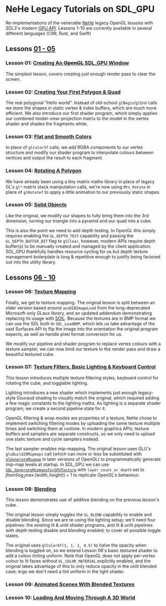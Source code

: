 # NeHe Legacy Tutorials on SDL_GPU #

Re-implementations of the venerable [NeHe](https://nehe.gamedev.net/) legacy OpenGL
lessons with SDL3's modern [GPU API](https://wiki.libsdl.org/SDL3/CategoryGPU).
Lessons 1-10 are currently available in several different languages (C99, Rust,
and Swift)

## Lessons [01 - 05](https://nehe.gamedev.net/tutorial/lessons_01__05/22004/) ##

### Lesson 01: [Creating An ~~OpenGL~~ SDL_GPU Window](https://nehe.gamedev.net/tutorial/creating_an_opengl_window_(win32)/13001/) ###
The simplest lesson, covers creating just enough render pass to clear the
screen.

### Lesson 02: [Creating Your First Polygon & Quad](https://nehe.gamedev.net/tutorial/your_first_polygon/13002/) ###
The real polygonal "Hello world".
Instead of old-school `glBegin`/`glEnd` calls we store the shapes in static
vertex & index buffers, which are much more efficient. We also introduce our
first shader program, which simply applies our combined model-view-projection
matrix to the model in the vertex shader and shades the fragments white.

### Lesson 03: [Flat and Smooth Colors](https://nehe.gamedev.net/tutorial/adding_colour/13003/) ###
In place of `glColor3f` calls; we add RGBA components to our vertex structure
and modify our shader program to interpolate colours between vertices and
output the result to each fragment.

### Lesson 04: [Rotating A Polygon](https://nehe.gamedev.net/tutorial/rotation/14001/) ###
We have already been using a tiny matrix maths library in place of legacy GL's
`gl*` matrix stack manipulation calls, we're now using `Mtx_Rotate` in place of
`glRotatef` to apply a little animation to our previously static shapes.

### Lesson 05: [Solid Objects](https://nehe.gamedev.net/tutorial/3d_shapes/10035/) ###
Like the original, we modify our shapes to fully bring them into the 3rd
dimension, turning our triangle into a pyramid and our quad into a cube.

This is also the point we need to add depth testing. In OpenGL this simply
requires enabling the `GL_DEPTH_TEST` capability and passing the
`GL_DEPTH_BUFFER_BIT` flag to `glClear`, however, modern APIs require depth
buffer(s) to be manually created and managed by the client application.
SDL_GPU thankfully handles resource cycling for us but depth texture management
boilerplate is long & repetitive enough to justify being factored out into the
utility library.

## Lessons [06 - 10](https://nehe.gamedev.net/tutorial/lessons_06__10/17010/) ##

### Lesson 06: [Texture Mapping](https://nehe.gamedev.net/tutorial/texture_mapping/12038/) ###
Finally, we get to texture mapping. The original lesson is split between an
older version based around `auxDIBImageLoad` from the long-deprecated
Microsoft-only GLaux library, and an updated addendum demonstrating
replacing its usage with [SOIL](https://github.com/SpartanJ/SOIL2). Because
the textures are in BMP format we can use the SDL built-in `SDL_LoadBMP`,
which lets us take advantage of the vast Surfaces API to flip the image into
the orientation the original program expects, as well as handle pixel format
conversion for us.

We modify our pipeline and shader program to replace vertex colours with a
texture sampler, we can now bind our texture to the render pass and draw a
beautiful textured cube.

### Lesson 07: [Texture Filters, Basic Lighting & Keyboard Control](https://nehe.gamedev.net/tutorial/texture_filters,_lighting_&_keyboard_control/15002/) ###
This lesson introduces multiple texture filtering styles, keyboard control for
rotating the cube, and togglable lighting.

Lighting introduces a new shader which implements just enough legacy-style
Gouraud shading to visually match the original, which required adding a few
magic constants to the lighting maths. As lighting is a separate shader
program; we create a second pipeline state for it.

OpenGL filtering & wrap modes are properties of a texture, NeHe chose to
implement switching filtering modes by uploading the same texture multiple
times and switching them at runtime. In modern graphics APIs; texture buffers
and samplers are separate constructs, so we only need to upload one static
texture and cycle samplers instead.

The last sampler enables mip-mapping. The original lesson uses GLU's
`gluBuild2DMipmaps` call (which can more or less be substituted with
[`glGenerateMipmap`](https://registry.khronos.org/OpenGL-Refpages/gl4/html/glGenerateMipmap.xhtml)
in later versions of OpenGL) to programmatically generate mip-map levels at
startup. In SDL_GPU we can use
[`SDL_GenerateMipmapsForGPUTexture`](https://wiki.libsdl.org/SDL3/SDL_GenerateMipmapsForGPUTexture)
with `layer_count_or_depth` set to $floor(\log_2\max(width,height))+1$ to
replicate OpenGL's behaviour.

### Lesson 08: [Blending](https://nehe.gamedev.net/tutorial/blending/16001/) ###
This lesson demonstrates use of additive blending on the previous lesson's
cube.

The original lesson simply toggles the `GL_BLEND` capability to enable and
disable blending. Since we are re-using the lighting setup; we'll need four
pipelines: the existing lit & unlit shader programs, and lit & unlit pipelines
with depth testing disable and blending enabled; to cover all possible toggle
states.

The original uses `glColor4f(1, 1, 1, 0.5)` to halve the opacity when blending
is toggled on, so we extend Lesson 06's basic textured shader to add a colour
tinting uniform. Note that OpenGL does not apply per-vertex colour to lit faces
without `GL_COLOR_MATERIAL` explicitly enabled, and the original takes
advantage of this to only reduce opacity in the unlit blended case; ergo we
don't need a tint uniform in the light shader.

### Lesson 09: [Animated Scenes With Blended Textures](https://nehe.gamedev.net/tutorial/moving_bitmaps_in_3d_space/17001/) ###
### Lesson 10: [Loading And Moving Through A 3D World](https://nehe.gamedev.net/tutorial/loading_and_moving_through_a_3d_world/22003/) ###
